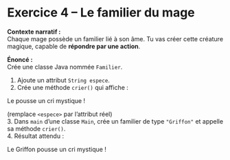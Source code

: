 # Exercice 4 – Le familier du mage

**Contexte narratif :**  
Chaque mage possède un familier lié à son âme. Tu vas créer cette créature magique, capable de **répondre par une action**.

**Énoncé :**  
Crée une classe Java nommée `Familier`.  
1. Ajoute un attribut `String espece`.  
2. Crée une méthode `crier()` qui affiche :  

Le <espece> pousse un cri mystique !

(remplace `<espece>` par l’attribut réel)  
3. Dans `main` d’une classe `Main`, crée un familier de type `"Griffon"` et appelle sa méthode `crier()`.  
4. Résultat attendu :

Le Griffon pousse un cri mystique !
